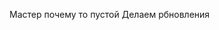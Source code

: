 <!DOCTYPE HTML PUBLIC "-//W3C//DTD HTML 4.0 Transitional//EN">
<html>
<head>
	<meta http-equiv="content-type" content="text/html; charset=utf-8"/>
	<title>Document</title>
	<meta name="generator" content="LibreOffice 5.1.6.2 (Linux)"/>
	<meta name="created" content="00:00:00"/>
	<meta name="changed" content="2017-12-05T21:39:20.773283308"/>
	<meta name="" content=""/>
	<meta name="created" content="00:00:00">
	<meta name="changed" content="2017-12-05T21:34:32.299696517">
</head>
<body lang="ru-RU" dir="ltr">
<p>Мастер почему то пустой Делаем
рбновления</p>
</body>
</html>